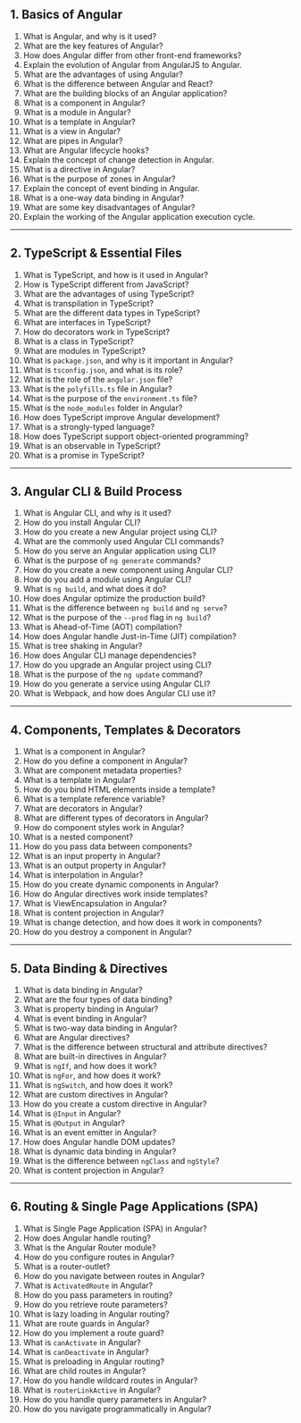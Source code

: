 ## **1. Basics of Angular**  
1. What is Angular, and why is it used?  
2. What are the key features of Angular?  
3. How does Angular differ from other front-end frameworks?  
4. Explain the evolution of Angular from AngularJS to Angular.  
5. What are the advantages of using Angular?  
6. What is the difference between Angular and React?  
7. What are the building blocks of an Angular application?  
8. What is a component in Angular?  
9. What is a module in Angular?  
10. What is a template in Angular?  
11. What is a view in Angular?  
12. What are pipes in Angular?  
13. What are Angular lifecycle hooks?  
14. Explain the concept of change detection in Angular.  
15. What is a directive in Angular?  
16. What is the purpose of zones in Angular?  
17. Explain the concept of event binding in Angular.  
18. What is a one-way data binding in Angular?  
19. What are some key disadvantages of Angular?  
20. Explain the working of the Angular application execution cycle.  

---

## **2. TypeScript & Essential Files**  
1. What is TypeScript, and how is it used in Angular?  
2. How is TypeScript different from JavaScript?  
3. What are the advantages of using TypeScript?  
4. What is transpilation in TypeScript?  
5. What are the different data types in TypeScript?  
6. What are interfaces in TypeScript?  
7. How do decorators work in TypeScript?  
8. What is a class in TypeScript?  
9. What are modules in TypeScript?  
10. What is `package.json`, and why is it important in Angular?  
11. What is `tsconfig.json`, and what is its role?  
12. What is the role of the `angular.json` file?  
13. What is the `polyfills.ts` file in Angular?  
14. What is the purpose of the `environment.ts` file?  
15. What is the `node_modules` folder in Angular?  
16. How does TypeScript improve Angular development?  
17. What is a strongly-typed language?  
18. How does TypeScript support object-oriented programming?  
19. What is an observable in TypeScript?  
20. What is a promise in TypeScript?  

---

## **3. Angular CLI & Build Process**  
1. What is Angular CLI, and why is it used?  
2. How do you install Angular CLI?  
3. How do you create a new Angular project using CLI?  
4. What are the commonly used Angular CLI commands?  
5. How do you serve an Angular application using CLI?  
6. What is the purpose of `ng generate` commands?  
7. How do you create a new component using Angular CLI?  
8. How do you add a module using Angular CLI?  
9. What is `ng build`, and what does it do?  
10. How does Angular optimize the production build?  
11. What is the difference between `ng build` and `ng serve`?  
12. What is the purpose of the `--prod` flag in `ng build`?  
13. What is Ahead-of-Time (AOT) compilation?  
14. How does Angular handle Just-in-Time (JIT) compilation?  
15. What is tree shaking in Angular?  
16. How does Angular CLI manage dependencies?  
17. How do you upgrade an Angular project using CLI?  
18. What is the purpose of the `ng update` command?  
19. How do you generate a service using Angular CLI?  
20. What is Webpack, and how does Angular CLI use it?  

---

## **4. Components, Templates & Decorators**  
1. What is a component in Angular?  
2. How do you define a component in Angular?  
3. What are component metadata properties?  
4. What is a template in Angular?  
5. How do you bind HTML elements inside a template?  
6. What is a template reference variable?  
7. What are decorators in Angular?  
8. What are different types of decorators in Angular?  
9. How do component styles work in Angular?  
10. What is a nested component?  
11. How do you pass data between components?  
12. What is an input property in Angular?  
13. What is an output property in Angular?  
14. What is interpolation in Angular?  
15. How do you create dynamic components in Angular?  
16. How do Angular directives work inside templates?  
17. What is ViewEncapsulation in Angular?  
18. What is content projection in Angular?  
19. What is change detection, and how does it work in components?  
20. How do you destroy a component in Angular?  

---

## **5. Data Binding & Directives**  
1. What is data binding in Angular?  
2. What are the four types of data binding?  
3. What is property binding in Angular?  
4. What is event binding in Angular?  
5. What is two-way data binding in Angular?  
6. What are Angular directives?  
7. What is the difference between structural and attribute directives?  
8. What are built-in directives in Angular?  
9. What is `ngIf`, and how does it work?  
10. What is `ngFor`, and how does it work?  
11. What is `ngSwitch`, and how does it work?  
12. What are custom directives in Angular?  
13. How do you create a custom directive in Angular?  
14. What is `@Input` in Angular?  
15. What is `@Output` in Angular?  
16. What is an event emitter in Angular?  
17. How does Angular handle DOM updates?  
18. What is dynamic data binding in Angular?  
19. What is the difference between `ngClass` and `ngStyle`?  
20. What is content projection in Angular?  

---

## **6. Routing & Single Page Applications (SPA)**  
1. What is Single Page Application (SPA) in Angular?  
2. How does Angular handle routing?  
3. What is the Angular Router module?  
4. How do you configure routes in Angular?  
5. What is a router-outlet?  
6. How do you navigate between routes in Angular?  
7. What is `ActivatedRoute` in Angular?  
8. How do you pass parameters in routing?  
9. How do you retrieve route parameters?  
10. What is lazy loading in Angular routing?  
11. What are route guards in Angular?  
12. How do you implement a route guard?  
13. What is `canActivate` in Angular?  
14. What is `canDeactivate` in Angular?  
15. What is preloading in Angular routing?  
16. What are child routes in Angular?  
17. How do you handle wildcard routes in Angular?  
18. What is `routerLinkActive` in Angular?  
19. How do you handle query parameters in Angular?  
20. How do you navigate programmatically in Angular?  